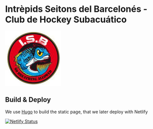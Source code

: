 Intrèpids Seitons del Barcelonés - Club de Hockey Subacuático
==========
![logo](static/images/ISB_logo.jpg?raw=true "ISB logo")


Build & Deploy
---
We use [Hugo](https://gohugo.io) to build the static page, that we later deploy with Netlify

[![Netlify Status](https://api.netlify.com/api/v1/badges/16b6c4b3-776a-48db-ab37-457df975ff32/deploy-status)](https://app.netlify.com/sites/quirky-curran-efc367/deploys)